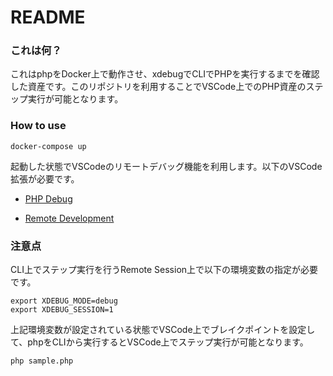 # README

### これは何？

これはphpをDocker上で動作させ、xdebugでCLIでPHPを実行するまでを確認した資産です。このリポジトリを利用することでVSCode上でのPHP資産のステップ実行が可能となります。



### How to use

```shell
docker-compose up
```

起動した状態でVSCodeのリモートデバッグ機能を利用します。以下のVSCode拡張が必要です。

* [PHP Debug](https://marketplace.visualstudio.com/items?itemName=xdebug.php-debug)

* [Remote Development](https://marketplace.visualstudio.com/items?itemName=ms-vscode-remote.vscode-remote-extensionpack)



### 注意点

CLI上でステップ実行を行うRemote Session上で以下の環境変数の指定が必要です。

``` shell
export XDEBUG_MODE=debug
export XDEBUG_SESSION=1
```

上記環境変数が設定されている状態でVSCode上でブレイクポイントを設定して、phpをCLIから実行するとVSCode上でステップ実行が可能となります。

``` shellshell
php sample.php
```

